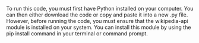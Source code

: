 To run this code, you must first have Python installed on your computer. You can then either download the code or copy and paste it into a new .py file. However, before running the code, you must ensure that the wikipedia-api module is installed on your system. You can install this module by using the pip install command in your terminal or command prompt.
